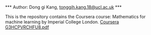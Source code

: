 
*** Author: Dong gi Kang, tonggih.kang.18@ucl.ac.uk ***


This is the repository contains the Coursera course: Mathematics for machine learning by Imperial College London.
[Coursera G3HCPVRCHFU8.pdf](https://github.com/DGKang234/Maths-for-ML_Coursera-ImperialColleageLDN/files/7898376/Coursera.G3HCPVRCHFU8.pdf)
